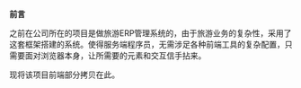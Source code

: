 **前言**


之前在公司所在的项目是做旅游ERP管理系统的，由于旅游业务的复杂性，采用了这套框架搭建的系统。使得服务端程序员，无需涉足各种前端工具的复杂配置，只需要面对浏览器本身，让所需要的元素和交互信手拈来。

现将该项目前端部分拷贝在此。
